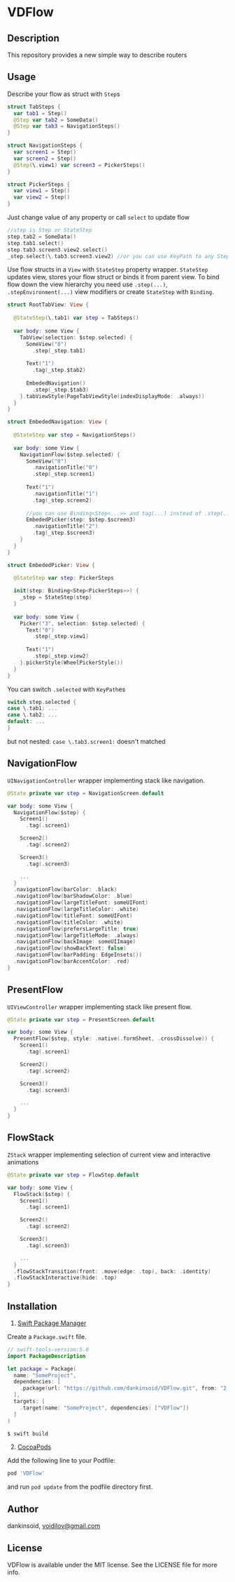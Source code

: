 # VDFlow

## Description
This repository provides a new simple way to describe routers
## Usage
Describe your flow as struct with `Step`s
```swift
struct TabSteps {
  var tab1 = Step()
  @Step var tab2 = SomeData()
  @Step var tab3 = NavigationSteps()
}

struct NavigationSteps {
  var screen1 = Step()
  var screen2 = Step()
  @Step(\.view1) var screen3 = PickerSteps()
}

struct PickerSteps {
  var view1 = Step()
  var view2 = Step()
}
```
Just change value of any property or call `select` to update flow
```swift
//step is Step or StateStep 
step.tab2 = SomeData()
step.tab1.select()                 
step.tab3.screen3.view2.select()   
_step.select(\.tab3.screen3.view2) //or you can use KeyPath to any Step property
```
Use flow structs in a `View` with `StateStep` property wrapper. `StateStep` updates view, stores your flow struct or binds it from parent view. To bind flow down the view hierarchy you need use `.step(...)`, `.stepEnvironment(...)` view modifiers or create `StateStep` with `Binding`. 
```swift
struct RootTabView: View {
  
  @StateStep(\.tab1) var step = TabSteps()
  
  var body: some View {
    TabView(selection: $step.selected) {
      SomeView("0")
        .step(_step.tab1)
      
      Text("1")
        .tag(_step.$tab2)
      
      EmbededNavigation()
        .step(_step.$tab3)
    }.tabViewStyle(PageTabViewStyle(indexDisplayMode: .always))
  }
}

struct EmbededNavigation: View {
  
  @StateStep var step = NavigationSteps()
  
  var body: some View {
    NavigationFlow($step.selected) {
      SomeView("0")
        .navigationTitle("0")
        .step(_step.screen1)
      
      Text("1")
        .navigationTitle("1")
        .tag(_step.screen2)
      
      //you can use Binding<Step<...>> and tag(...) instead of .step(...)
      EmbededPicker(step: $step.$screen3)
        .navigationTitle("2")
        .tag(_step.$screen3)
    }
  }
}

struct EmbededPicker: View {
  
  @StateStep var step: PickerSteps

  init(step: Binding<Step<PickerSteps>>) {
    _step = StateStep(step)
  }
  
  var body: some View {
    Picker("3", selection: $step.selected) {
      Text("0")
        .step(_step.view1)
      
      Text("1")
        .step(_step.view2)
    }.pickerStyle(WheelPickerStyle())
  }
}
```
You can switch `.selected` with `KeyPath`es
```swift
switch step.selected {
case \.tab1: ...
case \.tab2: ...
default: ...
}
```
but not nested: `case \.tab3.screen1:` doesn't matched 
## NavigationFlow
`UINavigationController` wrapper implementing stack like navigation.
```swift
@State private var step = NavigationScreen.default

var body: some View {
  NavigationFlow($step) {
    Screen1()
      .tag(.screen1)

    Screen2()
      .tag(.screen2)

    Screen3()
      .tag(.screen3)

    ...
  }
  .navigationFlow(barColor: .black)
  .navigationFlow(barShadowColor: .blue)
  .navigationFlow(largeTitleFont: someUIFont)
  .navigationFlow(largeTitleColor: .white)
  .navigationFlow(titleFont: someUIFont)
  .navigationFlow(titleColor: .white)
  .navigationFlow(prefersLargeTitle: true)
  .navigationFlow(largeTitleMode: .always)
  .navigationFlow(backImage: someUIImage)
  .navigationFlow(showBackText: false)
  .navigationFlow(barPadding: EdgeInsets())
  .navigationFlow(barAccentColor: .red)
}
```
## PresentFlow
`UIViewController` wrapper implementing stack like present flow.
```swift
@State private var step = PresentScreen.default

var body: some View {
  PresentFlow($step, style: .native(.formSheet, .crossDissolve)) {
    Screen1()
      .tag(.screen1)

    Screen2()
      .tag(.screen2)

    Screen3()
      .tag(.screen3)

    ...
  }
}
```
## FlowStack
`ZStack` wrapper implementing selection of current view and interactive animations
```swift
@State private var step = FlowStep.default

var body: some View {
  FlowStack($step) {
    Screen1()
      .tag(.screen1)

    Screen2()
      .tag(.screen2)

    Screen3()
      .tag(.screen3)

    ...
  }
  .flowStackTransition(front: .move(edge: .top), back: .identity)
  .flowStackInteractive(hide: .top)
}
```
## Installation

1. [Swift Package Manager](https://github.com/apple/swift-package-manager)

Create a `Package.swift` file.
```swift
// swift-tools-version:5.0
import PackageDescription

let package = Package(
  name: "SomeProject",
  dependencies: [
    .package(url: "https://github.com/dankinsoid/VDFlow.git", from: "2.15.0")
  ],
  targets: [
    .target(name: "SomeProject", dependencies: ["VDFlow"])
  ]
)
```
```ruby
$ swift build
```
2. [CocoaPods](https://cocoapods.org)

Add the following line to your Podfile:
```ruby
pod 'VDFlow'
```
and run `pod update` from the podfile directory first.
## Author

dankinsoid, voidilov@gmail.com

## License

VDFlow is available under the MIT license. See the LICENSE file for more info.
